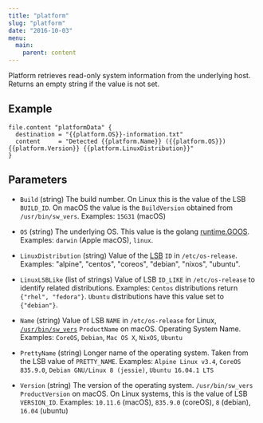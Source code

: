 ```yaml
---
title: "platform"
slug: "platform"
date: "2016-10-03"
menu:
  main:
    parent: content
---
```



Platform retrieves read-only system information from the underlying host. Returns
an empty string if the value is not set.

## Example

```hcl
file.content "platformData" {
  destination = "{{platform.OS}}-information.txt"
  content     = "Detected {{platform.Name}} ({{platform.OS}}) {{platform.Version}} {{platform.LinuxDistribution}}"
}
```

## Parameters

- `Build` (string)
  The build number. On Linux this is the value of the LSB `BUILD_ID`.
  On macOS the value is the `BuildVersion` obtained from `/usr/bin/sw_vers`.
  Examples: `15G31` (macOS)

- `OS` (string)
  The underlying OS. This value is the golang [runtime.GOOS](https://golang.org/pkg/runtime/).
  Examples: `darwin` (Apple macOS), `linux`.

- `LinuxDistribution` (string)
  Value of the [LSB](https://www.freedesktop.org/software/systemd/man/os-release.html) `ID` in `/etc/os-release`.
  Examples: "alpine", "centos", "coreos", "debian", "nixos", "ubuntu".

- `LinuxLSBLike` (list of strings)
  Value of LSB `ID_LIKE` in `/etc/os-release` to identify related distributions.
  Examples: `Centos` distributions return `{"rhel", "fedora"}`.
  `Ubuntu` distributions have this value set to `{"debian"}`.

- `Name` (string)
  Value of LSB `NAME` in `/etc/os-release` for Linux, [`/usr/bin/sw_vers`](https://developer.apple.com/legacy/library/documentation/Darwin/Reference/ManPages/man1/sw_vers.1.html) `ProductName` on macOS.
  Operating System Name. Examples: `CoreOS`, `Debian`, `Mac OS X`, `NixOS`, `Ubuntu`

- `PrettyName` (string)
  Longer name of the operating system. Taken from the LSB value of `PRETTY_NAME`.
  Examples: `Alpine Linux v3.4`, `CoreOS 835.9.0`, `Debian GNU/Linux 8 (jessie)`, `Ubuntu 16.04.1 LTS`

- `Version` (string)
  The version of the operating system. `/usr/bin/sw_vers` `ProductVersion` on macOS.
  On Linux systems, this is the value of LSB `VERSION_ID`.
  Examples: `10.11.6` (macOS), `835.9.0` (coreOS), `8` (debian), `16.04` (ubuntu)
